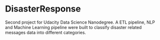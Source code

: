 # DisasterResponse
Second project for Udacity Data Science Nanodegree. A ETL pipeline, NLP and Machine Learning pipeline were built to classify disaster related messages data into different categories.
